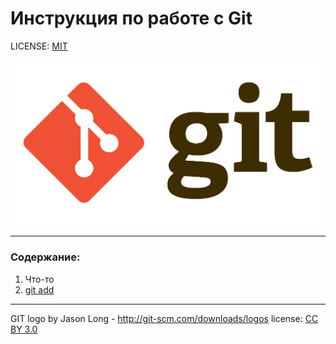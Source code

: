# Инструкция по работе с Git

LICENSE: [MIT](license.md)

![Git logo](img/git-logo.png)


---

### Содержание:
1. Что-то
2. [git add](add.md)


---

GIT logo by Jason Long - http://git-scm.com/downloads/logos
license: [CC BY 3.0](https://creativecommons.org/licenses/by/3.0/)